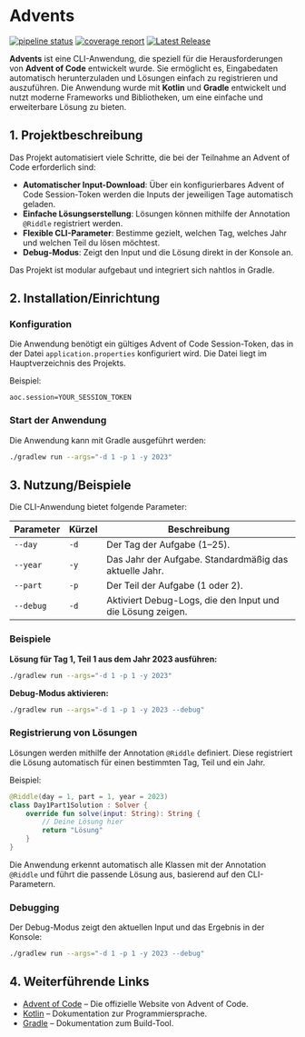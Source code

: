 # Advents

[![pipeline status](http://lab.ottorohenkohl.de/entwicklung/kotlin/advents/badges/main/pipeline.svg)](http://lab.ottorohenkohl.de/entwicklung/kotlin/advents/-/commits/main) [![coverage report](http://lab.ottorohenkohl.de/entwicklung/kotlin/advents/badges/main/coverage.svg)](http://lab.ottorohenkohl.de/entwicklung/kotlin/advents/-/commits/main) [![Latest Release](http://lab.ottorohenkohl.de/entwicklung/kotlin/advents/-/badges/release.svg)](http://lab.ottorohenkohl.de/entwicklung/kotlin/advents/-/releases)

**Advents** ist eine CLI-Anwendung, die speziell für die Herausforderungen von **Advent of Code** entwickelt wurde. Sie ermöglicht es, Eingabedaten automatisch herunterzuladen und Lösungen einfach zu registrieren und auszuführen. Die Anwendung wurde mit **Kotlin** und **Gradle** entwickelt und nutzt moderne Frameworks und Bibliotheken, um eine einfache und erweiterbare Lösung zu bieten.

## 1. Projektbeschreibung

Das Projekt automatisiert viele Schritte, die bei der Teilnahme an Advent of Code erforderlich sind:

- **Automatischer Input-Download**: Über ein konfigurierbares Advent of Code Session-Token werden die Inputs der jeweiligen Tage automatisch geladen.
- **Einfache Lösungserstellung**: Lösungen können mithilfe der Annotation `@Riddle` registriert werden.
- **Flexible CLI-Parameter**: Bestimme gezielt, welchen Tag, welches Jahr und welchen Teil du lösen möchtest.
- **Debug-Modus**: Zeigt den Input und die Lösung direkt in der Konsole an.

Das Projekt ist modular aufgebaut und integriert sich nahtlos in Gradle.

## 2. Installation/Einrichtung

### Konfiguration

Die Anwendung benötigt ein gültiges Advent of Code Session-Token, das in der Datei `application.properties` konfiguriert wird. Die Datei liegt im Hauptverzeichnis des Projekts.

Beispiel:

```properties
aoc.session=YOUR_SESSION_TOKEN
```

### Start der Anwendung

Die Anwendung kann mit Gradle ausgeführt werden:

```bash
./gradlew run --args="-d 1 -p 1 -y 2023"
```

## 3. Nutzung/Beispiele

Die CLI-Anwendung bietet folgende Parameter:

| Parameter      | Kürzel      | Beschreibung                                                 |
|----------------|-------------|-------------------------------------------------------------|
| `--day`        | `-d`        | Der Tag der Aufgabe (1–25).                                 |
| `--year`       | `-y`        | Das Jahr der Aufgabe. Standardmäßig das aktuelle Jahr.      |
| `--part`       | `-p`        | Der Teil der Aufgabe (1 oder 2).                            |
| `--debug`      | `-d`        | Aktiviert Debug-Logs, die den Input und die Lösung zeigen.  |

### Beispiele

**Lösung für Tag 1, Teil 1 aus dem Jahr 2023 ausführen:**

```bash
./gradlew run --args="-d 1 -p 1 -y 2023"
```

**Debug-Modus aktivieren:**

```bash
./gradlew run --args="-d 1 -p 1 -y 2023 --debug"
```

### Registrierung von Lösungen

Lösungen werden mithilfe der Annotation `@Riddle` definiert. Diese registriert die Lösung automatisch für einen bestimmten Tag, Teil und ein Jahr.

Beispiel:

```kotlin
@Riddle(day = 1, part = 1, year = 2023)
class Day1Part1Solution : Solver {
    override fun solve(input: String): String {
        // Deine Lösung hier
        return "Lösung"
    }
}
```

Die Anwendung erkennt automatisch alle Klassen mit der Annotation `@Riddle` und führt die passende Lösung aus, basierend auf den CLI-Parametern.

### Debugging

Der Debug-Modus zeigt den aktuellen Input und das Ergebnis in der Konsole:

```bash
./gradlew run --args="-d 1 -p 1 -y 2023 --debug"
```

## 4. Weiterführende Links

- [Advent of Code](https://adventofcode.com) – Die offizielle Website von Advent of Code.
- [Kotlin](https://kotlinlang.org/) – Dokumentation zur Programmiersprache.
- [Gradle](https://gradle.org/) – Dokumentation zum Build-Tool.